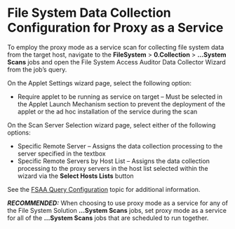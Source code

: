 # File System Data Collection Configuration for Proxy as a Service

To employ the proxy mode as a service scan for collecting file system data from the target host,
navigate to the **FileSystem** > **0.Collection** > **…System Scans** jobs and open the File System
Access Auditor Data Collector Wizard from the job’s query.

On the Applet Settings wizard page, select the following option:

- Require applet to be running as service on target – Must be selected in the Applet Launch
  Mechanism section to prevent the deployment of the applet or the ad hoc installation of the
  service during the scan

On the Scan Server Selection wizard page, select either of the following options:

- Specific Remote Server – Assigns the data collection processing to the server specified in the
  textbox
- Specific Remote Servers by Host List – Assigns the data collection processing to the proxy servers
  in the host list selected within the wizard via the **Select Hosts Lists** button

See the
[FSAA Query Configuration](/docs/accessanalyzer/11.6/enterpriseauditor/admin/datacollector/fsaa/overview.md#fsaa-query-configuration)
topic for additional information.

**_RECOMMENDED:_** When choosing to use proxy mode as a service for any of the File System Solution
**…System Scans** jobs, set proxy mode as a service for all of the **…System Scans** jobs that are
scheduled to run together.
